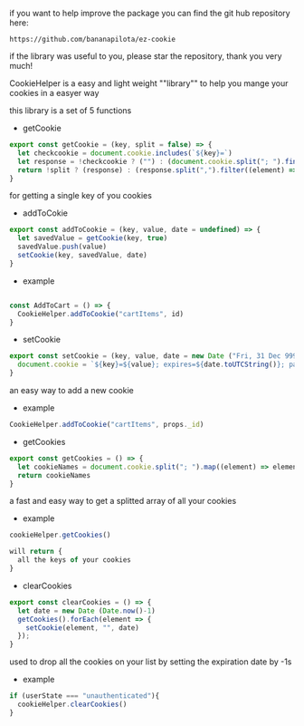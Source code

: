 if you want to help improve the package you can find the git hub repository here: 

```
https://github.com/bananapilota/ez-cookie
```

if the library was useful to you, please star the repository, thank you very much!





CookieHelper is a easy and light weight ""library"" to help you mange your cookies in a easyer way 


this library is a set of 5 functions

- getCookie

```javaScript
export const getCookie = (key, split = false) => {
  let checkcookie = document.cookie.includes(`${key}=`)
  let response = !checkcookie ? ("") : (document.cookie.split("; ").find((element) => element.startsWith(`${key}=`)).split("=")[1])
  return !split ? (response) : (response.split(",").filter((element) => element != ""))
}
```
for getting a single key of you cookies

- addToCokie

```javaScript
export const addToCookie = (key, value, date = undefined) => {
  let savedValue = getCookie(key, true)
  savedValue.push(value)
  setCookie(key, savedValue, date)
}
```

- example 

```javaScript

const AddToCart = () => {
  CookieHelper.addToCookie("cartItems", id)
}

```

- setCookie

```javaScript
export const setCookie = (key, value, date = new Date ("Fri, 31 Dec 9999 22:59:59 GMT")) => {
  document.cookie = `${key}=${value}; expires=${date.toUTCString()}; path=/`
}
```

an easy way to add a new cookie

- example

```javaScript
CookieHelper.addToCookie("cartItems", props._id)
```

- getCookies 

```javaScript
export const getCookies = () => {
  let cookieNames = document.cookie.split("; ").map((element) => element.split("=")[0])
  return cookieNames
}
```

a fast and easy way to get a splitted array of all your cookies


- example

```javaScript
cookieHelper.getCookies()

will return {
  all the keys of your cookies
}
```

- clearCookies 

```javaScript
export const clearCookies = () => {
  let date = new Date (Date.now()-1)
  getCookies().forEach(element => {
    setCookie(element, "", date)
  });
}
```

used to drop all the cookies on your list by setting the expiration date by -1s 

- example

```javaScript
if (userState === "unauthenticated"){
  cookieHelper.clearCookies()
}
```

